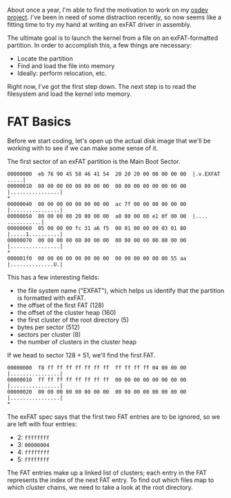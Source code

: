 About once a year, I'm able to find the motivation to work on my [osdev project](https://github.com/adrian154/blueberry). I've been in need of some distraction recently, so now seems like a fitting time to try my hand at writing an exFAT driver in assembly.

The ultimate goal is to launch the kernel from a file on an exFAT-formatted partition. In order to accomplish this, a few things are necessary:
- Locate the partition
- Find and load the file into memory 
- Ideally: perform relocation, etc.

Right now, I've got the first step down. The next step is to read the filesystem and load the kernel into memory.

# FAT Basics

Before we start coding, let's open up the actual disk image that we'll be working with to see if we can make some sense of it.

The first sector of an exFAT partition is the Main Boot Sector.

```
00000000  eb 76 90 45 58 46 41 54  20 20 20 00 00 00 00 00  |.v.EXFAT   .....|
00000010  00 00 00 00 00 00 00 00  00 00 00 00 00 00 00 00  |................|
*
00000040  00 00 00 00 00 00 00 00  ac 7f 00 00 00 00 00 00  |................|
00000050  80 00 00 00 20 00 00 00  a0 00 00 00 e1 0f 00 00  |.... ...........|
00000060  05 00 00 00 fc 31 a6 f5  00 01 00 00 09 03 01 80  |.....1..........|
00000070  00 00 00 00 00 00 00 00  00 00 00 00 00 00 00 00  |................|
*
000001f0  00 00 00 00 00 00 00 00  00 00 00 00 00 00 55 aa  |..............U.|
```

This has a few interesting fields:
- the file system name ("EXFAT"), which helps us identify that the partition is formatted with exFAT.
- the offset of the first FAT (128)
- the offset of the cluster heap (160)
- the first cluster of the root directory (5)
- bytes per sector (512)
- sectors per cluster (8)
- the number of clusters in the cluster heap

If we head to sector 128 + 51, we'll find the first FAT.

```
00000000  f8 ff ff ff ff ff ff ff  ff ff ff ff 04 00 00 00  |................|
00000010  ff ff ff ff ff ff ff ff  00 00 00 00 00 00 00 00  |................|
00000020  00 00 00 00 00 00 00 00  00 00 00 00 00 00 00 00  |................|
*
```

The exFAT spec says that the first two FAT entries are to be ignored, so we are left with four entries:
* 2: `ffffffff`
* 3: `00000004`
* 4: `ffffffff`
* 5: `ffffffff`

The FAT entries make up a linked list of clusters; each entry in the FAT represents the index of the next FAT entry. To find out which files map to which cluster chains, we need to take a look at the root directory.